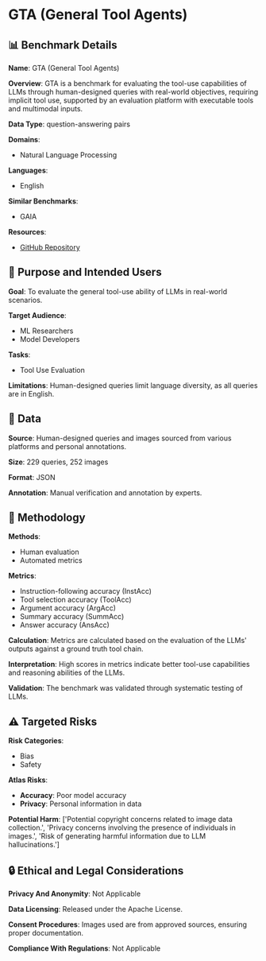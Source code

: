 # GTA (General Tool Agents)

## 📊 Benchmark Details

**Name**: GTA (General Tool Agents)

**Overview**: GTA is a benchmark for evaluating the tool-use capabilities of LLMs through human-designed queries with real-world objectives, requiring implicit tool use, supported by an evaluation platform with executable tools and multimodal inputs.

**Data Type**: question-answering pairs

**Domains**:
- Natural Language Processing

**Languages**:
- English

**Similar Benchmarks**:
- GAIA

**Resources**:
- [GitHub Repository](https://github.com/open-compass/GTA)

## 🎯 Purpose and Intended Users

**Goal**: To evaluate the general tool-use ability of LLMs in real-world scenarios.

**Target Audience**:
- ML Researchers
- Model Developers

**Tasks**:
- Tool Use Evaluation

**Limitations**: Human-designed queries limit language diversity, as all queries are in English.

## 💾 Data

**Source**: Human-designed queries and images sourced from various platforms and personal annotations.

**Size**: 229 queries, 252 images

**Format**: JSON

**Annotation**: Manual verification and annotation by experts.

## 🔬 Methodology

**Methods**:
- Human evaluation
- Automated metrics

**Metrics**:
- Instruction-following accuracy (InstAcc)
- Tool selection accuracy (ToolAcc)
- Argument accuracy (ArgAcc)
- Summary accuracy (SummAcc)
- Answer accuracy (AnsAcc)

**Calculation**: Metrics are calculated based on the evaluation of the LLMs' outputs against a ground truth tool chain.

**Interpretation**: High scores in metrics indicate better tool-use capabilities and reasoning abilities of the LLMs.

**Validation**: The benchmark was validated through systematic testing of LLMs.

## ⚠️ Targeted Risks

**Risk Categories**:
- Bias
- Safety

**Atlas Risks**:
- **Accuracy**: Poor model accuracy
- **Privacy**: Personal information in data

**Potential Harm**: ['Potential copyright concerns related to image data collection.', 'Privacy concerns involving the presence of individuals in images.', 'Risk of generating harmful information due to LLM hallucinations.']

## 🔒 Ethical and Legal Considerations

**Privacy And Anonymity**: Not Applicable

**Data Licensing**: Released under the Apache License.

**Consent Procedures**: Images used are from approved sources, ensuring proper documentation.

**Compliance With Regulations**: Not Applicable
